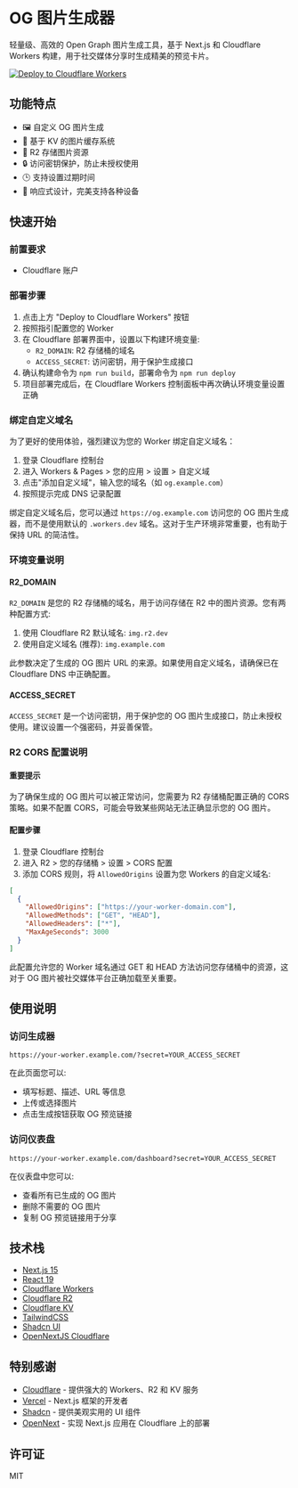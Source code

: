 # OG 图片生成器

轻量级、高效的 Open Graph 图片生成工具，基于 Next.js 和 Cloudflare Workers 构建，用于社交媒体分享时生成精美的预览卡片。

[![Deploy to Cloudflare Workers](https://deploy.workers.cloudflare.com/button)](https://deploy.workers.cloudflare.com/?url=https://github.com/catpddo/og-image)

## 功能特点

- 🖼️ 自定义 OG 图片生成
- 🔄 基于 KV 的图片缓存系统
- 📂 R2 存储图片资源
- 🔒 访问密钥保护，防止未授权使用
- 🕒 支持设置过期时间
- 📱 响应式设计，完美支持各种设备

## 快速开始

### 前置要求

- Cloudflare 账户

### 部署步骤

1. 点击上方 "Deploy to Cloudflare Workers" 按钮
2. 按照指引配置您的 Worker
3. 在 Cloudflare 部署界面中，设置以下构建环境变量:
   - `R2_DOMAIN`: R2 存储桶的域名
   - `ACCESS_SECRET`: 访问密钥，用于保护生成接口
4. 确认构建命令为 `npm run build`，部署命令为 `npm run deploy`
5. 项目部署完成后，在 Cloudflare Workers 控制面板中再次确认环境变量设置正确

### 绑定自定义域名

为了更好的使用体验，强烈建议为您的 Worker 绑定自定义域名：

1. 登录 Cloudflare 控制台
2. 进入 Workers & Pages > 您的应用 > 设置 > 自定义域
3. 点击"添加自定义域"，输入您的域名（如 `og.example.com`）
4. 按照提示完成 DNS 记录配置

绑定自定义域名后，您可以通过 `https://og.example.com` 访问您的 OG 图片生成器，而不是使用默认的 `.workers.dev` 域名。这对于生产环境非常重要，也有助于保持 URL 的简洁性。

### 环境变量说明

#### R2_DOMAIN

`R2_DOMAIN` 是您的 R2 存储桶的域名，用于访问存储在 R2 中的图片资源。您有两种配置方式:

1. 使用 Cloudflare R2 默认域名: `img.r2.dev`
2. 使用自定义域名 (推荐): `img.example.com`

此参数决定了生成的 OG 图片 URL 的来源。如果使用自定义域名，请确保已在 Cloudflare DNS 中正确配置。

#### ACCESS_SECRET

`ACCESS_SECRET` 是一个访问密钥，用于保护您的 OG 图片生成接口，防止未授权使用。建议设置一个强密码，并妥善保管。

### R2 CORS 配置说明

#### 重要提示

为了确保生成的 OG 图片可以被正常访问，您需要为 R2 存储桶配置正确的 CORS 策略。如果不配置 CORS，可能会导致某些网站无法正确显示您的 OG 图片。

#### 配置步骤

1. 登录 Cloudflare 控制台
2. 进入 R2 > 您的存储桶 > 设置 > CORS 配置
3. 添加 CORS 规则，将 `AllowedOrigins` 设置为您 Workers 的自定义域名:

```json
[
  {
    "AllowedOrigins": ["https://your-worker-domain.com"],
    "AllowedMethods": ["GET", "HEAD"],
    "AllowedHeaders": ["*"],
    "MaxAgeSeconds": 3000
  }
]
```

此配置允许您的 Worker 域名通过 GET 和 HEAD 方法访问您存储桶中的资源，这对于 OG 图片被社交媒体平台正确加载至关重要。

## 使用说明

### 访问生成器

```
https://your-worker.example.com/?secret=YOUR_ACCESS_SECRET
```

在此页面您可以:
- 填写标题、描述、URL 等信息
- 上传或选择图片
- 点击生成按钮获取 OG 预览链接

### 访问仪表盘

```
https://your-worker.example.com/dashboard?secret=YOUR_ACCESS_SECRET
```

在仪表盘中您可以:
- 查看所有已生成的 OG 图片
- 删除不需要的 OG 图片
- 复制 OG 预览链接用于分享

## 技术栈

- [Next.js 15](https://nextjs.org/)
- [React 19](https://react.dev/)
- [Cloudflare Workers](https://workers.cloudflare.com/)
- [Cloudflare R2](https://developers.cloudflare.com/r2/)
- [Cloudflare KV](https://developers.cloudflare.com/kv/)
- [TailwindCSS](https://tailwindcss.com/)
- [Shadcn UI](https://ui.shadcn.com/)
- [OpenNextJS Cloudflare](https://opennext.js.org/cloudflare/overview)

## 特别感谢

- [Cloudflare](https://www.cloudflare.com/) - 提供强大的 Workers、R2 和 KV 服务
- [Vercel](https://vercel.com/) - Next.js 框架的开发者
- [Shadcn](https://ui.shadcn.com/) - 提供美观实用的 UI 组件
- [OpenNext](https://opennext.js.org/) - 实现 Next.js 应用在 Cloudflare 上的部署

## 许可证

MIT
